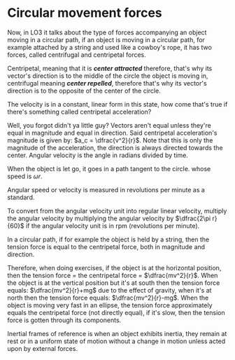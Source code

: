 
# Circular movement forces

Now, in LO3 it talks about the type of forces accompanying an object moving in a circular path, if an object is moving in a circular path, for example attached by a string and used like a cowboy's rope, it has two forces, called centrifugal and centripetal forces. 

Centripetal, meaning that it is ***center attracted*** therefore, that's why its vector's direction is to the middle of the circle the object is moving in, centrifugal meaning ***center repelled***, therefore that's why its vector's direction is to the opposite of the center of the circle.

The velocity is in a constant, linear form in this state, how come that's true if there's something called centripetal acceleration?

Well, you forgot didn't ya little guy? Vectors aren't equal unless they're equal in magnitude and equal in direction.
Said centripetal acceleration's magnitude is given by: $a_c = \dfrac{v^2}{r}$. Note that this is only the magnitude of the acceleration, the direction is always directed towards the center.
Angular velocity is the angle in radians divided by time.

When the object is let go, it goes in a path tangent to the circle. whose speed is $\omega r$.

Angular speed or velocity is measured in revolutions per minute as a standard.

To convert from the angular velocity unit into regular linear velocity, multiply the angular velocity by multiplying the angular velocity by $\dfrac{2\pi r}{60}$ if the angular velocity unit is in rpm (revolutions per minute).

In a circular path, if for example the object is held by a string, then the tension force is equal to the centripetal force, both in magnitude and direction.

Therefore, when doing exercises, if the object is at the horizontal position, then the tension force = the centripetal force = $\dfrac{mv^2}{r}$. When the object is at the vertical position but it's at south then the tension force equals: $\dfrac{mv^2}{r}+mg$ due to the effect of gravity, when it's at north then the tension force equals: $\dfrac{mv^2}{r}-mg$. When the object is moving very fast in an ellipse, the tension force approximately equals the centripetal force (not directly equal), if it's slow, then the tension force is gotten through its components. 

Inertial frames of reference is when an object exhibits inertia, they remain at rest or in a uniform state of motion without a change in motion unless acted upon by external forces.
 
